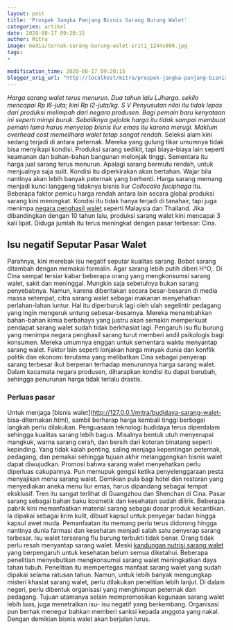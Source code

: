 ```yaml
---
layout: post
title: 'Prospek Jangka Panjang Bisnis Sarang Burung Walet'
categories: artikel
date: 2020-08-17 09:20:15
author: Mitra
image: media/ternak-sarang-burung-walet-sriti_1244x800.jpg
tags:
- 

modification_time: 2020-08-17 09:20:15
blogger_orig_url: "http://localhost/mitra/prospek-jangka-panjang-bisnis-sarang.html"
---
```


_Harga sarang walet terus menurun. Dua tahun lalu LJharga. sekilo mencapai Rp
l6-juta; kini Rp l2-juta/kg. S V Penyusutan nilai itu tidak lepas dari
produksi melimpah dari negara produsen. Bagi pemain baru kenyataan ini seperti
mimpi buruk. Sebaliknya gejolak harga itu tidak sampai membuat pemain lama
harus menyetop bisnis liur emas itu karena merugi. Maklum overhead cost
memelihara walet tetap sangat rendah._ Seleksi alam kini sedang terjadi di
antara peternak. Mereka yang gulung tikar umumnya tidak bisa menyikapi
kondisi. Produksi sarang sedikit, tapi biaya-biaya lain seperti keamanan dan
bahan-bahan bangunan melonjak tinggi. Sementara itu harga jual sarang terus
menurun. Apalagi sarang bermutu rendah, untuk menjualnya saja sulit. Kondisi
itu diperkirakan akan bertahan. Wajar bila nantinya akan lebih banyak peternak
yang berhenti. Harga sarang memang menjadi kunci langgeng tidaknya bisnis liur
_Collocalia fuciphaga_ itu. Beberapa faktor pemicu harga rendah antara lain
secara global produksi sarang kini meningkat. Kondisi itu tidak hanya terjadi
di tanahair, tapi juga menimpa [negara penghasil
walet](http://127.0.0.1/mitra/potensi-bisnis-sarang-walet-di-negri.html)
seperti Malaysia dan Thailand. Jika dibandingkan dengan 10 tahun lalu,
produksi sarang walet kini mencapai 3 kali lipat. Diduga jumlah itu terus
meningkat dengan pasar terbesar: Cina.

## Isu negatif Seputar Pasar Walet

Parahnya, kini merebak isu negatif seputar kualitas sarang. Bobot sarang
ditambah dengan memakai formalin. Agar sarang lebih putih diberi H^O,. Di Cina
sempat tersiar kabar beberapa orang yang mengkonsumsi sarang walet, sakit dan
meninggal. Mungkin saja sebetulnya bukan sarang penyebabnya. Namun, karena
diberitakan secara besar-besaran di media massa setempat, citra sarang walet
sebagai makanan menyehatkan perlahan-lahan luntur. Hal itu diperburuk lagi
oleh ulah segelintir pedagang yang ingin mengeruk untung sebesar-besarnya.
Mereka menambahkan bahan-bahan kimia berbahaya yang justru akan semakin
memperkuat pendapat sarang walet sudah tidak berkhasiat lagi. Pengaruh isu flu
burung yang menimpa negara penghasil sarang turut memberi andil psikologis
bagi konsumen. Mereka umumnya enggan untuk sementara waktu menyantap sarang
walet. Faktor lain seperti lonjakan harga minyak dunia dan konflik politik dan
ekonomi terutama yang melibatkan Cina sebagai penyerap sarang terbesar ikut
berperan terhadap menurunnya harga sarang walet. Dalam kacamata negara
produsen, diharapkan kondisi itu dapat berubah, sehingga penurunan harga tidak
terlalu drastis.

### Perluas pasar

Untuk menjaga [bisnis walet](http://127.0.0.1/mitra/budidaya-sarang-walet-
bisa-diternakan.html), sambil berharap harga kembali tinggi berbagai langkah
perlu dilakukan. Penguasaan teknologi budidaya terus diperdalam sehingga
kualitas sarang lebih bagus. Misalnya bentuk utuh menyerupai mangkuk, warna
sarang cerah, dan bersih dari kotoran binatang seperti kepinding. Yang tidak
kalah penting, saling menjaga kepentingan peternak, pedagang, dan pemakai
sehingga tujuan akhir melanggengkan bisnis walet dapat diwujudkan. Promosi
bahwa sarang walet menyehatkan perlu diperluas cakupannya. Pun memupuk gengsi
ketika penyelenggaraan pesta menyajikan menu sarang walet. Demikian pula bagi
hotel dan restoran yang menyediakan aneka menu liur emas, harus dipandang
sebagai tempat eksklusif. Tren itu sangat terlihat di Guangzhou dan Shenchan
di Cina. Pasar sarang sebagai bahan baku kosmetik dan kesehatan sudah dilirik.
Beberapa pabrik kini memanfaatkan material sarang sebagai dasar produk
kecantikan. Ia dipakai sebagai krim kulit, dibuat kapsul untuk penyegar badan
hingga kapsul awet muda. Pemanfaatan itu memang perlu terus didorong hingga
nantinya dunia farmasi dan kesehatan menjadi salah satu penyerap sarang
terbesar. Isu walet terserang flu burung terbukti tidak benar. Orang tidak
perlu resah menyantap sarang walet. Meski [kandungan nutrisi sarang
walet](http://127.0.0.1/mitra/cantik-dan-sehat-berkat-liur-walet.html) yang
berpengaruh untuk kesehatan belum semua diketahui. Beberapa penelitian
menyebutkan mengkonsumsi sarang walet meningkatkan daya tahan tubuh.
Penelitian itu mempertegas manfaat sarang walet yang sudah dipakai selama
ratusan tahun. Namun, untuk lebih banyak mengungkap misteri khasiat sarang
walet, perlu dilakukan penelitian lebih lanjut. Di dalam negeri, perlu
dibentuk organisasi yang menghimpun peternak dan pedagang. Tujuan utamanya
selain mempromosikan kegunaan sarang walet lebih luas, juga menetralkan isu-
isu negatif yang berkembang. Organisasi pun berhak menegur bahkan memberi
sanksi kepada anggota yang nakal. Dengan demikian bisnis walet akan berjalan
lurus.


